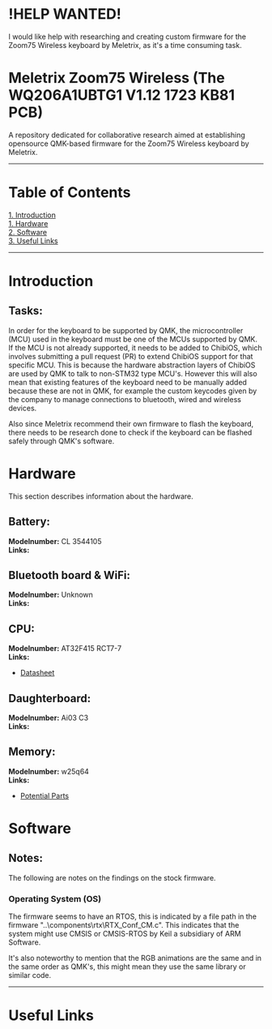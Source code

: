 # !HELP WANTED!
I would like help with researching and creating custom firmware for the Zoom75 Wireless keyboard by Meletrix, as it's a time consuming task.

# Meletrix Zoom75 Wireless (The WQ206A1UBTG1 V1.12 1723 KB81 PCB)
A repository dedicated for collaborative research aimed at establishing opensource QMK-based firmware for the Zoom75 Wireless keyboard by Meletrix.

---

# Table of Contents
[1. Introduction](#introduction)</br>
[1. Hardware](#hardware)</br>
[2. Software](#software)</br>
[3. Useful Links](#links)</br>

---

# Introduction <a name="Introduction"></a>

## Tasks:
In order for the keyboard to be supported by QMK, the microcontroller (MCU) used in the keyboard must be one of the MCUs supported by QMK. If the MCU is not already supported, it needs to be added to ChibiOS, which involves submitting a pull request (PR) to extend ChibiOS support for that specific MCU. This is because the hardware abstraction layers of ChibiOS are used by QMK to talk to non-STM32 type MCU's. However this will also mean that existing features of the keyboard need to be manually added because these are not in QMK, for example the custom keycodes given by the company to manage connections to bluetooth, wired and wireless devices.

Also since Meletrix recommend their own firmware to flash the keyboard, there needs to be research done to check if the keyboard can be flashed safely through QMK's software.

# Hardware <a name="hardware"></a>
This section describes information about the hardware.

## Battery:
**Modelnumber:** CL 3544105</br>
**Links:**

## Bluetooth board & WiFi:
**Modelnumber:** Unknown</br>
**Links:**

## CPU:
**Modelnumber:** AT32F415 RCT7-7</br>
**Links:**
 - [Datasheet](https://www.arterychip.com/download/DS/DS_AT32F415_V2.02_EN.pdf)

## Daughterboard:
**Modelnumber:** Ai03 C3</br>
**Links:**

## Memory:
**Modelnumber:** w25q64</br>
**Links:**
 - [Potential Parts](https://www.digikey.com/en/products/base-product/winbond-electronics/256/W25Q64/339736)

# Software <a name="software"></a>

## Notes:
The following are notes on the findings on the stock firmware.

### Operating System (OS)
The firmware seems to have an RTOS, this is indicated by a file path in the firmware "..\components\rtx\RTX_Conf_CM.c".
This indicates that the system might use CMSIS or 
CMSIS-RTOS by Keil a subsidiary of ARM Software.

It's also noteworthy to mention that the RGB animations are the same and in the same order as QMK's, this might mean they use the same library or similar code.

---

# Useful Links <a name="links"/>
